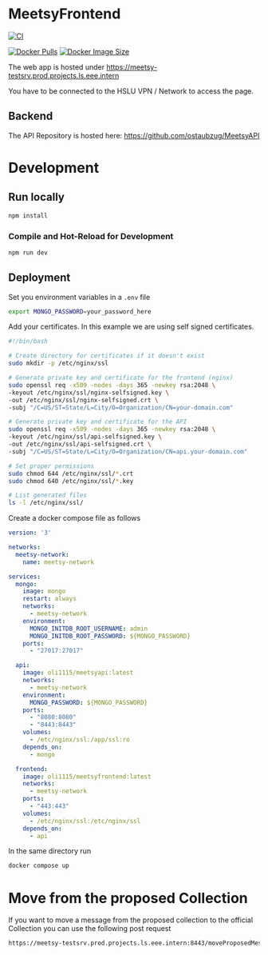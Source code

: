 # MeetsyFrontend
[![CI](https://github.com/ostaubzug/MeetsyFrontend2/actions/workflows/docker-image.yaml/badge.svg)](https://github.com/ostaubzug/MeetsyFrontend2/actions)

[![Docker Pulls](https://img.shields.io/docker/pulls/oli1115/meetsyfrontend)](https://hub.docker.com/r/oli1115/meetsyfrontend)
[![Docker Image Size](https://img.shields.io/docker/image-size/oli1115/meetsyfrontend)](https://hub.docker.com/r/oli1115/meetsyfrontend)


The web app is hosted under https://meetsy-testsrv.prod.projects.ls.eee.intern

You have to be connected to the HSLU VPN / Network to access the page.

## Backend
The API Repository is hosted here:
https://github.com/ostaubzug/MeetsyAPI


# Development


## Run locally

```sh
npm install
```

### Compile and Hot-Reload for Development

```sh
npm run dev
```

## Deployment

Set you environment variables in a `.env` file

```sh
export MONGO_PASSWORD=your_password_here
```



Add your certificates. In this example we are using self signed certificates.

```sh
#!/bin/bash

# Create directory for certificates if it doesn't exist
sudo mkdir -p /etc/nginx/ssl

# Generate private key and certificate for the frontend (nginx)
sudo openssl req -x509 -nodes -days 365 -newkey rsa:2048 \
-keyout /etc/nginx/ssl/nginx-selfsigned.key \
-out /etc/nginx/ssl/nginx-selfsigned.crt \
-subj "/C=US/ST=State/L=City/O=Organization/CN=your-domain.com"

# Generate private key and certificate for the API
sudo openssl req -x509 -nodes -days 365 -newkey rsa:2048 \
-keyout /etc/nginx/ssl/api-selfsigned.key \
-out /etc/nginx/ssl/api-selfsigned.crt \
-subj "/C=US/ST=State/L=City/O=Organization/CN=api.your-domain.com"

# Set proper permissions
sudo chmod 644 /etc/nginx/ssl/*.crt
sudo chmod 640 /etc/nginx/ssl/*.key

# List generated files
ls -l /etc/nginx/ssl/
```

Create a docker compose file as follows
```yaml
version: '3'

networks:
  meetsy-network:
    name: meetsy-network

services:
  mongo:
    image: mongo
    restart: always
    networks:
      - meetsy-network
    environment:
      MONGO_INITDB_ROOT_USERNAME: admin
      MONGO_INITDB_ROOT_PASSWORD: ${MONGO_PASSWORD}
    ports:
      - "27017:27017"

  api:
    image: oli1115/meetsyapi:latest
    networks:
      - meetsy-network
    environment:
      MONGO_PASSWORD: ${MONGO_PASSWORD}
    ports:
      - "8080:8080"
      - "8443:8443"
    volumes:
      - /etc/nginx/ssl:/app/ssl:ro
    depends_on:
      - mongo

  frontend:
    image: oli1115/meetsyfrontend:latest
    networks:
      - meetsy-network
    ports:
      - "443:443"
    volumes:
      - /etc/nginx/ssl:/etc/nginx/ssl
    depends_on:
      - api

```
In the same directory run
```sh
docker compose up
```

# Move from the proposed Collection
If you want to move a message from the proposed collection to the official Collection
you can use the following post request
```sh
https://meetsy-testsrv.prod.projects.ls.eee.intern:8443/moveProposedMessage/your_message_id
```